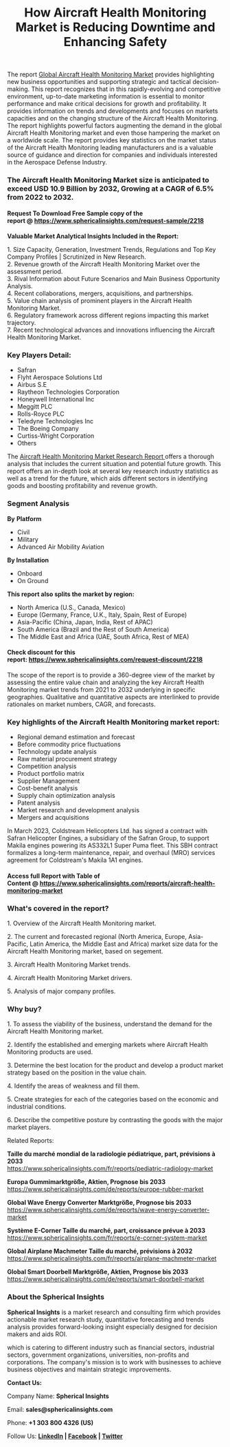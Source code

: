 <h1 style="text-align: center;">How Aircraft Health Monitoring Market is Reducing Downtime and Enhancing Safety</h1>
<p>&nbsp;</p>
<p>The report&nbsp;<a href="https://www.sphericalinsights.com/reports/aircraft-health-monitoring-market" target="_blank" rel="noopener noreferrer">Global Aircraft Health Monitoring Market</a>&nbsp;provides highlighting new business opportunities and supporting strategic and tactical decision-making. This report recognizes that in this rapidly-evolving and competitive environment, up-to-date marketing information is essential to monitor performance and make critical decisions for growth and profitability. It provides information on trends and developments and focuses on markets capacities and on the changing structure of the Aircraft Health Monitoring. The report highlights powerful factors augmenting the demand in the global Aircraft Health Monitoring market and even those hampering the market on a worldwide scale. The report provides key statistics on the market status of the Aircraft Health Monitoring leading manufacturers and is a valuable source of guidance and direction for companies and individuals interested in the Aerospace Defense Industry.</p>
<h3>The Aircraft Health Monitoring Market size is anticipated to exceed USD 10.9 Billion by 2032, Growing at a CAGR of 6.5% from 2022 to 2032.</h3>
<h4>Request To Download Free Sample copy of the report&nbsp;@&nbsp;<a href="https://www.sphericalinsights.com/request-sample/2218" target="_blank" rel="noopener noreferrer">https://www.sphericalinsights.com/request-sample/2218</a></h4>
<p><strong>Valuable Market Analytical Insights Included in the Report:</strong></p>
<p>1. Size Capacity, Generation, Investment Trends, Regulations and Top Key Company Profiles | Scrutinized in New Research.<br />2. Revenue growth of the Aircraft Health Monitoring Market over the assessment period.<br />3. Rival Information about Future Scenarios and Main Business Opportunity Analysis.<br />4. Recent collaborations, mergers, acquisitions, and partnerships.<br />5. Value chain analysis of prominent players in the Aircraft Health Monitoring Market.<br />6. Regulatory framework across different regions impacting this market trajectory.<br />7. Recent technological advances and innovations influencing the Aircraft Health Monitoring Market.</p>
<h3><strong>Key Players Detail:</strong></h3>
<ul>
<li>Safran&nbsp;</li>
<li>Flyht Aerospace Solutions Ltd</li>
<li>Airbus S.E</li>
<li>Raytheon Technologies Corporation&nbsp;&nbsp;</li>
<li>Honeywell International Inc&nbsp;&nbsp;</li>
<li>Meggitt PLC</li>
<li>Rolls-Royce PLC</li>
<li>Teledyne Technologies Inc&nbsp;&nbsp;</li>
<li>The Boeing Company&nbsp;&nbsp;</li>
<li>Curtiss-Wright Corporation&nbsp;</li>
<li>Others</li>
</ul>
<p>The&nbsp;<a href="https://www.sphericalinsights.com/reports/aircraft-health-monitoring-market" target="_blank" rel="noopener noreferrer">Aircraft Health Monitoring Market Research Report&nbsp;</a>offers a thorough analysis that includes the current situation and potential future growth. This report offers an in-depth look at several key research industry statistics as well as a trend for the future, which aids different sectors in identifying goods and boosting profitability and revenue growth.</p>
<h3><strong>Segment Analysis</strong></h3>
<p><strong>By</strong>&nbsp;<strong>Platform</strong></p>
<ul>
<li>Civil</li>
<li>Military</li>
<li>Advanced Air Mobility Aviation</li>
</ul>
<p><strong>By Installation</strong></p>
<ul>
<li>Onboard</li>
<li>On Ground</li>
</ul>
<p><strong>This report also splits the market by region:</strong></p>
<ul>
<li>North America (U.S., Canada, Mexico)&nbsp;</li>
<li>Europe (Germany, France, U.K., Italy, Spain, Rest of Europe)</li>
<li>Asia-Pacific (China, Japan, India, Rest of APAC)</li>
<li>South America (Brazil and the Rest of South America)&nbsp;</li>
<li>The Middle East and Africa (UAE, South Africa, Rest of MEA)</li>
</ul>
<h4>Check discount for this report:&nbsp;<a href="https://www.sphericalinsights.com/request-discount/2218" target="_blank" rel="noopener noreferrer">https://www.sphericalinsights.com/request-discount/2218</a></h4>
<p>The scope of the report is to provide a 360-degree view of the market by assessing the entire value chain and analyzing the key Aircraft Health Monitoring market trends from 2021 to 2032 underlying in specific geographies. Qualitative and quantitative aspects are interlinked to provide rationales on market numbers, CAGR, and forecasts.</p>
<h3><strong>Key highlights of the Aircraft Health Monitoring market report:</strong></h3>
<ul>
<li>Regional demand estimation and forecast</li>
<li>Before commodity price fluctuations</li>
<li>Technology update analysis</li>
<li>Raw material procurement strategy</li>
<li>Competition analysis</li>
<li>Product portfolio matrix</li>
<li>Supplier Management</li>
<li>Cost-benefit analysis</li>
<li>Supply chain optimization analysis</li>
<li>Patent analysis</li>
<li>Market research and development analysis</li>
<li>Mergers and acquisitions</li>
</ul>
<p>In March 2023, Coldstream Helicopters Ltd. has signed a contract with Safran Helicopter Engines, a subsidiary of the Safran Group, to support Makila engines powering its AS332L1 Super Puma fleet. This SBH contract formalizes a long-term maintenance, repair, and overhaul (MRO) services agreement for Coldstream's Makila 1A1 engines.</p>
<h4>Access full Report with Table of Content&nbsp;@&nbsp;<a href="https://www.sphericalinsights.com/reports/aircraft-health-monitoring-market" target="_blank" rel="noopener noreferrer">https://www.sphericalinsights.com/reports/aircraft-health-monitoring-market</a></h4>
<h3><strong>What's covered in the report?</strong></h3>
<p>1. Overview of the Aircraft Health Monitoring market.</p>
<p>2. The current and forecasted regional (North America, Europe, Asia-Pacific, Latin America, the Middle East and Africa) market size data for the Aircraft Health Monitoring market, based on segement.</p>
<p>3. Aircraft Health Monitoring Market trends.</p>
<p>4. Aircraft Health Monitoring Market drivers.</p>
<p>5. Analysis of major company profiles.</p>
<h3><strong>Why buy?</strong></h3>
<p>1. To assess the viability of the business, understand the demand for the Aircraft Health Monitoring market.</p>
<p>2. Identify the established and emerging markets where Aircraft Health Monitoring products are used.</p>
<p>3. Determine the best location for the product and develop a product market strategy based on the position in the value chain.</p>
<p>4. Identify the areas of weakness and fill them.</p>
<p>5. Create strategies for each of the categories based on the economic and industrial conditions.</p>
<p>6. Describe the competitive posture by contrasting the goods with the major market players.</p>
<p>Related Reports:</p>
<p><strong>Taille du march&eacute; mondial de la radiologie p&eacute;diatrique, part, pr&eacute;visions &agrave; 2033</strong><br /><a href="https://www.sphericalinsights.com/fr/reports/pediatric-radiology-market" rel="nofollow">https://www.sphericalinsights.com/fr/reports/pediatric-radiology-market</a>&nbsp;</p>
<p><strong>Europa Gummimarktgr&ouml;&szlig;e, Aktien, Prognose bis 2033&nbsp;&nbsp;</strong><br /><a href="https://www.sphericalinsights.com/de/reports/europe-rubber-market" rel="nofollow">https://www.sphericalinsights.com/de/reports/europe-rubber-market</a>&nbsp;</p>
<p><strong>Global Wave Energy Converter Marktgr&ouml;&szlig;e, Prognose bis 2033</strong><br /><a href="https://www.sphericalinsights.com/de/reports/wave-energy-converter-market" rel="nofollow">https://www.sphericalinsights.com/de/reports/wave-energy-converter-market</a>&nbsp;</p>
<p><strong>Syst&egrave;me E-Corner Taille du march&eacute;, part, croissance pr&eacute;vue &agrave; 2033&nbsp;</strong><br /><a href="https://www.sphericalinsights.com/fr/reports/e-corner-system-market" rel="nofollow">https://www.sphericalinsights.com/fr/reports/e-corner-system-market</a>&nbsp;</p>
<p><strong>Global Airplane Machmeter&nbsp;Taille du march&eacute;, pr&eacute;visions &agrave; 2032</strong><br /><a href="https://www.sphericalinsights.com/fr/reports/airplane-machmeter-market" rel="nofollow">https://www.sphericalinsights.com/fr/reports/airplane-machmeter-market</a>&nbsp;</p>
<p><strong>Global Smart Doorbell Marktgr&ouml;&szlig;e, Aktien, Prognose bis 2033</strong><br /><a href="https://www.sphericalinsights.com/de/reports/smart-doorbell-market" rel="nofollow">https://www.sphericalinsights.com/de/reports/smart-doorbell-market</a>&nbsp;</p>
<h3><strong>About the Spherical Insights</strong></h3>
<p><strong>Spherical Insights</strong>&nbsp;is a market research and consulting firm which provides actionable market research study, quantitative forecasting and trends analysis provides forward-looking insight especially designed for decision makers and aids ROI.</p>
<p>which is catering to different industry such as financial sectors, industrial sectors, government organizations, universities, non-profits and corporations. The company's mission is to work with businesses to achieve business objectives and maintain strategic improvements.</p>
<p><strong>Contact Us:</strong></p>
<p>Company Name:&nbsp;<strong>Spherical Insights</strong></p>
<p>Email:&nbsp;<strong>sales@sphericalinsights.com</strong></p>
<p>Phone:&nbsp;<strong>+1 303 800 4326 (US)</strong></p>
<p>Follow Us:&nbsp;<strong><a href="https://www.linkedin.com/company/spherical-insight/" rel="nofollow"><u>LinkedIn</u></a>&nbsp;|&nbsp;<a href="https://www.facebook.com/sphericalinsights22" rel="nofollow"><u>Facebook</u></a>&nbsp;|&nbsp;<a href="https://twitter.com/SInsights_US" rel="nofollow"><u>Twitter</u></a></strong></p>
